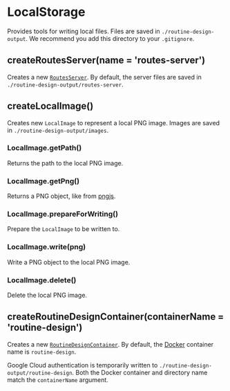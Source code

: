 # LocalStorage

Provides tools for writing local files. Files are saved in `./routine-design-output`. We recommend you add this directory to your `.gitignore`.

## createRoutesServer(name = 'routes-server')

Creates a new [`RoutesServer`](./routes-server/README.md). By default, the server files are saved in `./routine-design-output/routes-server`. 

## createLocalImage()

Creates new `LocalImage` to represent a local PNG image. Images are saved in `./routine-design-output/images`.

### LocalImage.getPath()

Returns the path to the local PNG image.

### LocalImage.getPng()

Returns a PNG object, like from [pngjs](https://www.npmjs.com/package/pngjs).

### LocalImage.prepareForWriting()

Prepare the `LocalImage` to be written to.

### LocalImage.write(png)

Write a PNG object to the local PNG image.

### LocalImage.delete()

Delete the local PNG image.

## createRoutineDesignContainer(containerName = 'routine-design')

Creates a new [`RoutineDesignContainer`](./routine-design-container/README.md). By default, the [Docker](https://www.docker.com/) container name is `routine-design`.

Google Cloud authentication is temporarily written to `./routine-design-output/routine-design`. Both the Docker container and directory name match the `containerName` argument.
